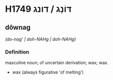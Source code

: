 # H1749 דּוֹנַג / דונג

## dôwnag

_(do-nag' | doh-NAHɡ | doh-NAHɡ)_

### Definition

masculine noun; of uncertain derivation; wax; wax.

- wax (always figurative 'of melting')
